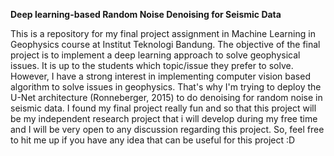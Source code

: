 **Deep learning-based Random Noise Denoising for Seismic Data**

This is a repository for my final project assignment in Machine Learning in Geophysics course at Institut Teknologi Bandung.
The objective of the final project is to implement a deep learning approach to solve geophysical issues. It is up to the students
which topic/issue they prefer to solve. However, I have a strong interest in implementing computer vision based algorithm to solve
issues in geophysics. That's why I'm trying to deploy the U-Net architecture (Ronneberger, 2015) to do denoising for random noise
in seismic data. I found my final project really fun and so that this project will be my independent research project that
i will develop during my free time and I will be very open to any discussion regarding this project. So, feel free to hit me up 
if you have any idea that can be useful for this project :D



